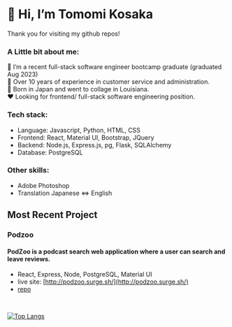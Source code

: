 # 👋 Hi, I’m  Tomomi Kosaka

Thank you for visiting my github repos! 

### A Little bit about me:
  🌱 I’m a recent full-stack software engineer bootcamp graduate (graduated Aug 2023)<br>
  📝 Over 10 years of experience in customer service and administration.<br>
  🎍 Born in Japan and went to collage in Louisiana. <br>
  ❤️ Looking for frontend/ full-stack software engineering position.<br>

### Tech stack: 

  - Language: Javascript, Python, HTML, CSS
  - Frontend: React, Material UI, Bootstrap, JQuery
  - Backend: Node.js, Express.js, pg, Flask, SQLAlchemy
  - Database: PostgreSQL
    
### Other skills: 
  - Adobe Photoshop
  - Translation Japanese <=> English

## Most Recent Project
### Podzoo 
#### PodZoo is a podcast search web application where a user can search and leave reviews.
  - React, Express, Node, PostgreSQL, Material UI
  - live site: [http://podzoo.surge.sh/](http://podzoo.surge.sh/)
  - [repo](https://github.com/Tomomi-K1/sp-capstone2)

<br>

[![Top Langs](https://github-readme-stats.vercel.app/api/top-langs/?username=Tomomi-K1&layout=donut&theme=radical)](https://github.com/Tomomi-K1)

